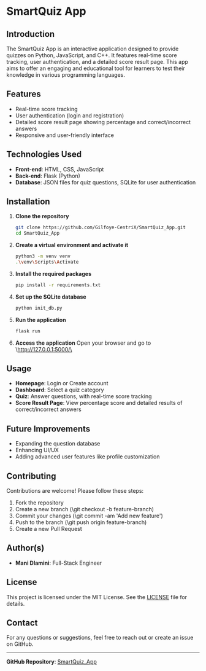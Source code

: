 # SmartQuiz App

## Introduction
The SmartQuiz App is an interactive application designed to provide quizzes on Python, JavaScript, and C++. It features real-time score tracking, user authentication, and a detailed score result page. This app aims to offer an engaging and educational tool for learners to test their knowledge in various programming languages.

## Features
- Real-time score tracking
- User authentication (login and registration)
- Detailed score result page showing percentage and correct/incorrect answers
- Responsive and user-friendly interface

## Technologies Used
- **Front-end**: HTML, CSS, JavaScript
- **Back-end**: Flask (Python)
- **Database**: JSON files for quiz questions, SQLite for user authentication

## Installation

1. **Clone the repository**
   ```bash
   git clone https://github.com/Gilfoye-CentriX/SmartQuiz_App.git
   cd SmartQuiz_App
   ```

2. **Create a virtual environment and activate it**
   ```bash
   python3 -m venv venv
   .\venv\Scripts\Activate
   ```

3. **Install the required packages**
   ```bash
   pip install -r requirements.txt
   ```

4. **Set up the SQLite database**
   ```bash
   python init_db.py
   ```

5. **Run the application**
   ```bash
   flask run
   ```

6. **Access the application**
   Open your browser and go to \http://127.0.0.1:5000/\

## Usage
- **Homepage**: Login or Create account
- **Dashboard**: Select a quiz category
- **Quiz**: Answer questions, with real-time score tracking
- **Score Result Page**: View percentage score and detailed results of correct/incorrect answers

## Future Improvements
- Expanding the question database
- Enhancing UI/UX
- Adding advanced user features like profile customization

## Contributing
Contributions are welcome! Please follow these steps:
1. Fork the repository
2. Create a new branch (\git checkout -b feature-branch\)
3. Commit your changes (\git commit -am 'Add new feature'\)
4. Push to the branch (\git push origin feature-branch\)
5. Create a new Pull Request

## Author(s)
- **Mani Dlamini**: Full-Stack Engineer
## License
This project is licensed under the MIT License. See the [LICENSE](LICENSE) file for details.

## Contact
For any questions or suggestions, feel free to reach out or create an issue on GitHub.

---

**GitHub Repository**: [SmartQuiz_App](https://github.com/Gilfoye-CentriX/SmartQuiz_App)
